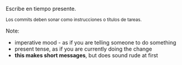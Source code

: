 Escribe en tiempo presente.

<small class="fragment">Los commits deben sonar como instrucciones o títulos de tareas.</small>

Note:

-   imperative mood - as if you are telling someone to do something
-   present tense, as if you are currently doing the change
-   **this makes short messages**, but does sound rude at first

